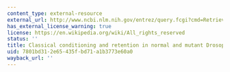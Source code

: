 ```yaml
---
content_type: external-resource
external_url: http://www.ncbi.nlm.nih.gov/entrez/query.fcgi?cmd=Retrieve&db=PubMed&dopt=Citation&list_uids=3939242
has_external_license_warning: true
license: https://en.wikipedia.org/wiki/All_rights_reserved
status: ''
title: Classical conditioning and retention in normal and mutant Drosophila melanogaster
uid: 7801bd31-2e65-435f-bd71-a1b3773e60a0
wayback_url: ''
---
```

